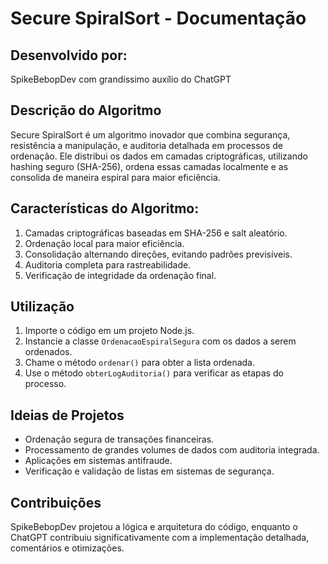 
# Secure SpiralSort - Documentação

## Desenvolvido por:
SpikeBebopDev com grandíssimo auxílio do ChatGPT

## Descrição do Algoritmo
Secure SpiralSort é um algoritmo inovador que combina segurança, resistência a manipulação, e auditoria detalhada em processos de ordenação. Ele distribui os dados em camadas criptográficas, utilizando hashing seguro (SHA-256), ordena essas camadas localmente e as consolida de maneira espiral para maior eficiência.

## Características do Algoritmo:
1. Camadas criptográficas baseadas em SHA-256 e salt aleatório.
2. Ordenação local para maior eficiência.
3. Consolidação alternando direções, evitando padrões previsíveis.
4. Auditoria completa para rastreabilidade.
5. Verificação de integridade da ordenação final.

## Utilização
1. Importe o código em um projeto Node.js.
2. Instancie a classe `OrdenacaoEspiralSegura` com os dados a serem ordenados.
3. Chame o método `ordenar()` para obter a lista ordenada.
4. Use o método `obterLogAuditoria()` para verificar as etapas do processo.

## Ideias de Projetos
- Ordenação segura de transações financeiras.
- Processamento de grandes volumes de dados com auditoria integrada.
- Aplicações em sistemas antifraude.
- Verificação e validação de listas em sistemas de segurança.

## Contribuições
SpikeBebopDev projetou a lógica e arquitetura do código, enquanto o ChatGPT contribuiu significativamente com a implementação detalhada, comentários e otimizações.
